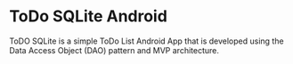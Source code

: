 # ToDo SQLite Android

ToDO SQLite is a simple ToDo List Android App that is developed using the Data Access Object (DAO) pattern and MVP architecture.
